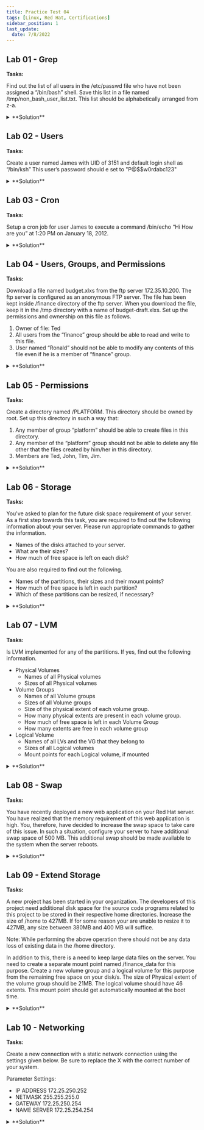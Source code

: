 ```yaml
---
title: Practice Test 04
tags: [Linux, Red Hat, Certifications]
sidebar_position: 1
last_update:
  date: 7/8/2022
---
```


<!-- ***************************************************************************************************************************** -->

<!-- NOTE: If you're going to update this, make sure to comment out "last_update" and "date" in the first few lines. -->

<!-- ***************************************************************************************************************************** -->


## Lab 01 - Grep 

**Tasks:**

Find out the list of all users in the /etc/passwd file who have not been assigned a “/bin/bash” shell. Save this list in a file named /tmp/non_bash_user_list.txt. This list should be alphabetically arranged from z-a.

<details>
  <summary> **Solution** </summary>

Use grep:

```bash
grep -v "/bin/bash$" /etc/passwd | sort > /tmp/non_bash_user_list.txt
```


</details>







## Lab 02 - Users

**Tasks:**

Create a user named James with UID of 3151 and default login shell as “/bin/ksh” This user’s password should e set to "P@$$w0rdabc123"

<details>
  <summary> **Solution** </summary>

```bash
useradd -s /bin/ksh -u 3151 James
echo 'P@$$w0rdabc123' | passwd --stdin James
```


</details>



## Lab 03 - Cron

**Tasks:**

Setup a cron job for user James to execute a command /bin/echo “Hi How are you” at 1:20 PM on January 18, 2012.

<details>
  <summary> **Solution** </summary>

```bash
#Cron isn't really not suited with this scenario, better to use atd
# need to install atd first to run AT
# create script 'test.sh' which will contain command 
vim test.sh
  #!/bin/bash
  logger -p notice 'Hi How are you'

# Give execute permissions
chmod +x test.sh

# Schedule time
at -f /root/test.sh 13:20 01/18/2012
```

</details>



## Lab 04 - Users, Groups, and Permissions

**Tasks:**

Download a file named budget.xlxs from the ftp server 172.35.10.200. The ftp server is configured as an anonymous FTP server. The file has been kept inside /finance directory of the ftp server. When you download the file, keep it in the /tmp directory with a name of budget-draft.xlxs. Set up the permissions and ownership on this file as follows.

1. Owner of file: Ted
2. All users from the “finance” group should be able to read and write to this file.
3. User named “Ronald” should not be able to modify any contents of this file even if he is a member of “finance” group.

<details>
  <summary> **Solution** </summary>

Get the file. 

```bash
ftp 172.35.10.200
cd pub
ls
get budget.xlxs
exit
ll
cp budget.xlxs /tmp/budget-draft.xlxs
ll /tmp/budget-draft.xlxs
```

Set the permissions. 

```bash 
chown ted:finance /tmp/budget-draft.xlxs
ll /tmp/budget-draft.xlxs
chmod 660 /tmp/budget-draft.xlxs
ll /tmp/budget-draft.xlxs

#restrict write acces for ronald
grep '^sales' /etc/group
id ronald
setfacl -m u:uid:r budget-draft.xlxs

# test
grep '^finance' /etc/group
su - member1
vim budget-draft.xlxs
su - ronald
vim budget-draft.xlxs
```

</details>



## Lab 05 - Permissions

**Tasks:**

Create a directory named /PLATFORM. This directory should be owned by root. Set up this directory in such a way that:

1. Any member of group “platform” should be able to create files in this directory.
2. Any member of the “platform” group should not be able to delete any file other that the files created by him/her in this directory.
3. Members are Ted, John, Tim, Jim.

<details>
  <summary> **Solution** </summary>


```bash
mkdir /PLATFORM
ll

# get gid
grep '^sales' /etc/group

# change ownership
chown root:platform /PLATFORM
chmod 3770 /PLATFORM
ll /

# using root, create a file in the directory
touch /PLATFORM/root.txt

# test using Ted
grep '^sales' /etc/group
su - ted 
touch /PLATFORM/Ted1.txt
touch /PLATFORM/Ted2.txt
rm -f /PLATFORM/Ted1.txt
rm -f /PLATFORM/root.txt

# test using other members john, jim, tim
su - john
touch /PLATFORM/john1.txt
touch /PLATFORM/john2.txt
ll /PLATFORM
rm -f /PLATFORM/john1.txt
ll /PLATFORM
rm -f /PLATFORM/root.txt

su - jim
touch /PLATFORM/jim1.txt
touch /PLATFORM/jim2.txt
ll /PLATFORM/
rm -f /PLATFORM/jim1.txt
rm -f /PLATFORM/root.txt
rm -f /PLATFORM/john2.txt
m -f /PLATFORM/Ted2.txt
ll /PLATFORM
```

</details>


## Lab 06 - Storage   

**Tasks:**

You've asked to plan for the future disk space requirement of your server. As a first step towards this task, you are required to find out the following information about your server. Please run appropriate commands to gather the information.

- Names of the disks attached to your server.
- What are their sizes?
- How much of free space is left on each disk?

You are also required to find out the following.
- Names of the partitions, their sizes and their mount points?
- How much of free space is left in each partition?
- Which of these partitions can be resized, if necessary?

<details>
  <summary> **Solution** </summary>

```bash
lsblk
blkid
df -h
lsblk 
```


</details>

## Lab 07 - LVM

**Tasks:**

Is LVM implemented for any of the partitions. If yes, find out the following information.

- Physical Volumes
  - Names of all Physical volumes
  - Sizes of all Physical volumes
- Volume Groups
  - Names of all Volume groups
  - Sizes of all Volume groups
  - Size of the physical extent of each volume group.
  - How many physical extents are present in each volume group.
  - How much of free space is left in each Volume Group
  - How many extents are free in each volume group
- Logical Volume
  -  Names of all LVs and the VG that they belong to
  - Sizes of all Logical volumes
  - Mount points for each Logical volume, if mounted

<details>
  <summary> **Solution** </summary>

```bash
pvs
pvdisplay

vgs
vgdisplay

lvs
lvdisplay
lsblk
```

</details>


## Lab 08 - Swap 

**Tasks:**

You have recently deployed a new web application on your Red Hat server. You have realized that the memory requirement of this web application is high. You, therefore, have decided to increase the swap space to take care of this issue. In such a situation, configure your server to have additional swap space of 500 MB. This additional swap should be made available to the system when the server reboots.

<details>
  <summary> **Solution** </summary>


```bash
# check devices
lsblk

# create partition on the available device
sudo fdisk /dev/xxx
n > p > enter 
first sector: default
last sector: +500M

# change type to swap
t > L > 82

# save
v

# set swap device
sudo mkswap /dev/xxx
swapon -a

# edit /etc/fstab
vim /etc/fstab
/dev/xxx   swap   swap   defaults  0  0

# mount
mount -a
lsblk
```

</details>


## Lab 09 - Extend Storage

**Tasks:**

A new project has been started in your organization. The developers of this project need additional disk space for the source code programs related to this project to be stored in their respective home directories. Increase the size of /home to 427MB. If for some reason your are unable to resize it to 427MB, any size between 380MB and 400 MB will suffice.

Note: While performing the above operation there should not be any data loss of existing data in the /home directory.

In addition to this, there is a need to keep large data files on the server. You need to create a separate mount point named /finance_data for this purpose. Create a new volume group and a logical volume for this purpose from the remaining free space on your disk/s. The size of Physical extent of the volume group should be 21MB. The logical volume should have 46 extents. This mount point should get automatically mounted at the boot time.


<details>
  <summary> **Solution** </summary>

Use growpart. 

```bash
sudo growpart /dev/xxx 427
```

Create the mountpoint, VG, LV, and physical extent. 

```bash
sudo su -
mkdir /sales_data
lsblk
lvs 
vgs 
pvs 

fdisk /dev/xxx
n > p/e > p.no > first > last 
t > L > 82 
w 

## pV
pvcreate /dev/xxx2
pvs 
pvdisplay

vgcreate -s size vgname /dev/xxx2 
vgs 
vgdisplay 

## LV
lvcreate -l size -n lvname vgname 
lvs 
lvdisplay 
mkfs.xfs /dev/vgname/vname 

## Mount.=
vim /etc/fstab 
  /dev/vgname/lvname  /sales_data   xfs   defaults    0   0
mount -a 
lsblk 
lsblk -f
```

</details>



## Lab 10 - Networking

**Tasks:**

Create a new connection with a static network connection using the settings given below. Be sure to replace the X with the correct number of your system. 

Parameter Settings:
- IP ADDRESS 172.25.250.252
- NETMASK 255.255.255.0 
- GATEWAY 172.25.250.254 
- NAME SERVER 172.25.254.254

<details>
  <summary> **Solution** </summary>

Use nmcli to configure: 

```bash
nmcli 
nmcli device status 
nmcli connection eth0 edit
set ipv4.method manual
set ipv4.addr 172.25.250.252/24
set ipv4.gateway 172.25.250.254 
set ipv4.dns 172.25.254.254
save persistent
```

Restart: 

```bash 
nmcli connection down eth0
nmcli connection up eth0 
nmcli device status 
ping gw-ip 
ping dns-ip 
```
 

</details>



